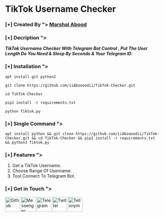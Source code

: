 # TikTok Username Checker

### [+] Created By "> <a href="https://github.com/iiAboooodii">Marshal Abood</a> 

### [+] Decription ">
***TikTok Username Checker With Telegram Bot Control , Put The User Length Do You Need & Sleep By Seconds & Your Telegram ID.***

### [+] Installation ">

```apt install git python2```

```git clone https://github.com/iiAboooodii/TikTok-Checker.git```

```cd TikTok-Checker```

```pip2 install -r requirements.txt```

```python Tiktok.py```


### [+] Single Command "> 
```
apt install python && git clone https://github.com/iiAboooodii/TikTok-Checker.git && cd TikTok-Checker && pip2 install -r requirements.txt && python3 Tiktok.py
```
### [+] Features ">
1. Get a TikTok Username.
2. Choose Range Of Username.
3. Tool Connect To Telegram Bot.

### [+] Get in Touch ">
<a href="https://github.com/iiAboooodii"><img align="left" title="Github" alt="Github" width="48px" src="assets/github.png" /></a>
<a href="https://m.me/xiAbooD"><img align="left" title="Messenger" alt="Messenger" width="48px" src="assets/messenger.png" /></a>
<a href="https://t.me/i7iii0"><img align="left" title="Telegram" alt="Telegram" width="48px" src="assets/telegram.png" /></a>
<a href="https://twitter.com/iiAboooodii"><img align="left" title="Twitter" alt="Twitter" width="48px" src="assets/twitter.png" /></a>
<a href="https://tellonym.me/flxv"><img align="left" title="Tellonym" alt="Tellonym" width="48px" src="assets/tellonym.png" /></a>
  
  
